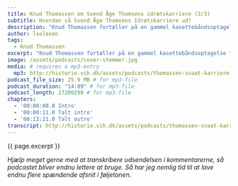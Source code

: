 ```yaml
---
title: Knud Thomassen om Svend Åge Thomsens idrætskarriere (3/3)
subtitle: Hvordan så Svend Åge Thomsens Idrætskarriere ud?
description: "Knud Thomassen fortæller på en gammel kasettebåndsoptagelse fra arkivet om Svend Åge Thomsens idrætskarriere."
author: lsolesen
tags:
  - Knud Thomassen
excerpt: "Knud Thomassen fortæller på en gammel kasettebåndsoptagelse fra arkivet om Svend Åge Thomsens idrætskarriere."
image: /assets/podcasts/cover-stemmer.jpg
media: # requires a mp3-entry
  mp3: http://historie.vih.dk/assets/podcasts/thomassen-svaat-karriere.mp3
podcast_file_size: 25.9 MB # for mp3-file
podcast_duration: "14:09" # for mp3-file
podcast_length: 27200290 # for mp3-file
chapters:
  - '00:00:00.0 Intro'
  - '00:00:11.0 Talt intro'
  - '00:13:21.0 Talt outro'
transcript: http://historie.vih.dk/assets/podcasts/thomassen-svaat-karriere.txt
---
```


{{ page.excerpt }}

_Hjælp meget gerne med at transkribere udsendelsen i kommentarerne, så podcastet bliver endnu lettere at bruge. Så har jeg nemlig tid til at lave endnu flere spændende afsnit i føljetonen._
